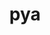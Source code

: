 ---
category: 3-letters
denotation: null
name: pya
reference_link: https://www.etymonline.com/word/pya
root_language: null
root_name: null
title: pya
type: free
word_sums:
- respelling: pya
  sum: 'Pya + '
---